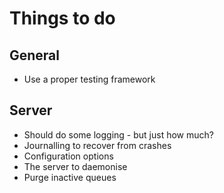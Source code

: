 # Things to do

## General
* Use a proper testing framework

## Server
* Should do some logging - but just how much?
* Journalling to recover from crashes
* Configuration options
* The server to daemonise
* Purge inactive queues

